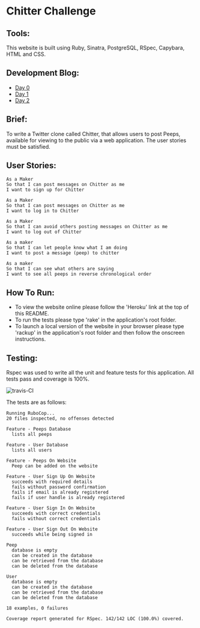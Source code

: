 Chitter Challenge
=================

Tools:
------
This website is built using Ruby, Sinatra, PostgreSQL, RSpec, Capybara, HTML and CSS.

Development Blog:
-----------------
- [Day 0](http://sanjsanj.github.io/Week%204,%20Day%205/)
- [Day 1](http://sanjsanj.github.io/Week%204,%20Day%206/)
- [Day 2](http://sanjsanj.github.io/Week%204,%20Day%207/)

Brief:
-----
To write a Twitter clone called Chitter, that allows users to post Peeps, available for viewing to the public via a web application.  The user stories must be satisfied.

User Stories:
-------
```
As a Maker
So that I can post messages on Chitter as me
I want to sign up for Chitter

As a Maker
So that I can post messages on Chitter as me
I want to log in to Chitter

As a Maker
So that I can avoid others posting messages on Chitter as me
I want to log out of Chitter

As a maker
So that I can let people know what I am doing  
I want to post a message (peep) to chitter

As a maker
So that I can see what others are saying  
I want to see all peeps in reverse chronological order
```

How To Run:
-----------
- To view the website online please follow the 'Heroku' link at the top of this README.
- To run the tests please type 'rake' in the application's root folder.
- To launch a local version of the website in your browser please type 'rackup' in the application's root folder and then follow the onscreen instructions.

Testing:
--------
Rspec was used to write all the unit and feature tests for this application.
All tests pass and coverage is 100%.

![travis-CI](http://sanjsanj.github.io/images/chitterTravisCI.png)


The tests are as follows:
```
Running RuboCop...
20 files inspected, no offenses detected

Feature - Peeps Database
  lists all peeps

Feature - User Database
  lists all users

Feature - Peeps On Website
  Peep can be added on the website

Feature - User Sign Up On Website
  succeeds with required details
  fails without password confirmation
  fails if email is already registered
  fails if user handle is already registered

Feature - User Sign In On Website
  succeeds with correct credentials
  fails without correct credentials

Feature - User Sign Out On Website
  succeeds while being signed in

Peep
  database is empty
  can be created in the database
  can be retrieved from the database
  can be deleted from the database

User
  database is empty
  can be created in the database
  can be retrieved from the database
  can be deleted from the database

18 examples, 0 failures

Coverage report generated for RSpec. 142/142 LOC (100.0%) covered.
```
